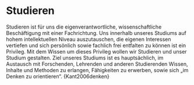 <!--
   NAME - The NAME of this project is:
ethos

  FILE - The FILENAME of the current file is:
/a4.md

  CREATION - This project was CREATED on:
2017-01-28-16:15:00 UTC

  MODIFICATION - This project was last MODIFIED on:
2017-01-28-16:15:00 UTC

  VERSION - The current VERSION of this project is:
<git-commit-hash>-2017-01-28-16:15:00 UTC

  CREATOR(S) - This project was CREATED by:
Michael Czechowski, Martin Maga

  CONTACT - You can CONTACT the creator(s) or developer(s) of this project at:
E-Mail: mail@martinmaga.de

  COPYRIGHT - The COPYRIGHT holder of this project is:
COPYRIGHT (c) 2016 Martin Maga

  LICENSE - This project is LICENSED under the following license:
Martin Maga 2016 CC BY-SA 4.0 https://creativecommons.org

  SUBFILE – This is a SUBFILE! For more INFORMATION on this project go to:
/README.md
-->

# Studieren
Studieren ist für uns die eigenverantwortliche, wissenschaftliche Beschäftigung mit einer Fachrichtung.
Uns innerhalb unseres Studiums auf hohem intellektuellen Niveau auszutauschen, die eigenen Interessen vertiefen und sich persönlich sowie fachlich frei entfalten zu können ist ein Privileg.
Mit dem Wissen um dieses Privileg wollen wir Studieren und unser Studium gestalten.
Ziel unseres Studiums ist es hauptsächlich, im Austausch mit Forschenden, Lehrenden und anderen Studierenden Wissen, Inhalte und Methoden zu erlangen, Fähigkeiten zu erwerben, sowie sich „im Denken zu orientieren“. {Kant2006denken}
